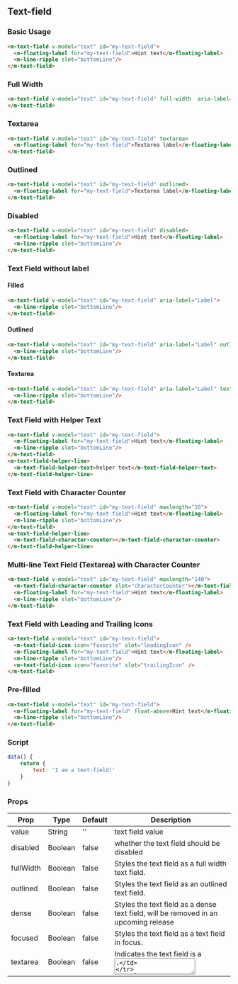 ## Text-field

### Basic Usage

```html
<m-text-field v-model="text" id="my-text-field">
  <m-floating-label for="my-text-field">Hint text</m-floating-label>
  <m-line-ripple slot="bottomLine"/>
</m-text-field>
```

### Full Width

```html
<m-text-field v-model="text" id="my-text-field" full-width  aria-label="Full-Width Text Field">
</m-text-field>
```

### Textarea

```html
<m-text-field v-model="text" id="my-text-field" textarea>
  <m-floating-label for="my-text-field">Textarea label</m-floating-label>
</m-text-field>
```

### Outlined

```html
<m-text-field v-model="text" id="my-text-field" outlined>
  <m-floating-label for="my-text-field">Textarea label</m-floating-label>
</m-text-field>
```

### Disabled

```html
<m-text-field v-model="text" id="my-text-field" disabled>
  <m-floating-label for="my-text-field">Hint text</m-floating-label>
  <m-line-ripple slot="bottomLine"/>
</m-text-field>
```

### Text Field without label

#### Filled

```html
<m-text-field v-model="text" id="my-text-field" aria-label="Label">
  <m-line-ripple slot="bottomLine"/>
</m-text-field>
```

#### Outlined

```html
<m-text-field v-model="text" id="my-text-field" aria-label="Label" outlined>
  <m-line-ripple slot="bottomLine"/>
</m-text-field>
```

#### Textarea

```html
<m-text-field v-model="text" id="my-text-field" aria-label="Label" textarea>
  <m-line-ripple slot="bottomLine"/>
</m-text-field>
```

### Text Field with Helper Text

```html
<m-text-field v-model="text" id="my-text-field">
  <m-floating-label for="my-text-field">Hint text</m-floating-label>
  <m-line-ripple slot="bottomLine"/>
</m-text-field>
<m-text-field-helper-line>
  <m-text-field-helper-text>helper text</m-text-field-helper-text>
</m-text-field-helper-line>
```

### Text Field with Character Counter

```html
<m-text-field v-model="text" id="my-text-field" maxlength="10">
  <m-floating-label for="my-text-field">Hint text</m-floating-label>
  <m-line-ripple slot="bottomLine"/>
</m-text-field>
<m-text-field-helper-line>
  <m-text-field-character-counter></m-text-field-character-counter>
</m-text-field-helper-line>
```

### Multi-line Text Field (Textarea) with Character Counter

```html
<m-text-field v-model="text" id="my-text-field" maxlength="140">
  <m-text-field-character-counter slot="characterCounter"></m-text-field-character-counter>
  <m-floating-label for="my-text-field">Hint text</m-floating-label>
  <m-line-ripple slot="bottomLine"/>
</m-text-field>
```

### Text Field with Leading and Trailing Icons

```html
<m-text-field v-model="text" id="my-text-field">
  <m-text-field-icon icon="favorite" slot="leadingIcon" />
  <m-floating-label for="my-text-field">Hint text</m-floating-label>
  <m-line-ripple slot="bottomLine"/>
  <m-text-field-icon icon="favorite" slot="trailingIcon" />
</m-text-field>
```

### Pre-filled

```html
<m-text-field v-model="text" id="my-text-field">
  <m-floating-label for="my-text-field" float-above>Hint text</m-floating-label>
  <m-line-ripple slot="bottomLine"/>
</m-text-field>
```

### Script

```javascript
data() {
    return {
        text: 'I am a text-field!'
    }
}
```

### Props

| Prop | Type | Default | Description |
|------|------|---------|-------------|
| value | String | '' | text field value |
| disabled | Boolean | false |  whether the text field should be disabled |
| fullWidth | Boolean | false | Styles the text field as a full width text field. |
| outlined | Boolean | false | Styles the text field as an outlined text field. |
| dense | Boolean | false | Styles the text field as a dense text field, will be removed in an upcoming release |
| focused | Boolean | false | Styles the text field as a text field in focus. |
| textarea | Boolean | false | Indicates the text field is a <textarea>. |
| useNativeValidation | Boolean | true | Sets whether to check native HTML validity state (true, default) or custom validity state when updating styles (false). |
| valid | Boolean | true | Sets custom validity and updates styles accordingly. Note that native validation will still be honored subsequently unless useNativeValidation is also false. |

### Slots

| Slot | Description |
|------|-------------|
| default | text field label |
| leadingIcon | icon component |
| trailingIcon | icon component |
| bottomLine | line-ripple component |
| characterCounter | character counter component, only available in textarea |

Non prop attributes and events are mapped to the inner input element.

## Text Field Helper Text

> NOTE: Place this inside `<m-text-filed-helper-line>` which is an immediate sibling of `<m-text-field>`.

### Props

| Prop | Type | Default | Description |
|------|------|---------|-------------|
| persistent | Boolean | false | Makes the helper text permanently visible. |
| validationMsg | Boolean | false | Indicates the helper text is a validation message. |

### Slots

| Slot | Description |
|------|-------------|
| default | helper text text |

## Text Field Icon

Icons describe the type of input a text field requires. They can also be interaction targets.

To use other icon library

```html
<m-text-field-icon class="some-other-icon-library-class"></m-text-field-icon>
```

### Props

| Prop | Type | Default | Description |
|------|------|---------|-------------|
| clickable | Boolean | true | whether this is a clickable icon |
| icon | String | '' | material icon name |

### Slots

| Slot | Description |
|------|-------------|
| default | icon name if you are using other icon library than 'material-icons' |

## Text Field Character Counter

Character counter is used if there is a character limit. It displays the ratio of characters used and the total character limit.

### Props

| Prop | Type | Default | Description |
|------|------|---------|-------------|
| currentLength | Number | 0 | characters used |
| maxLength | Number | 0 | total character limit |

### Reference

- https://github.com/material-components/material-components-web/tree/master/packages/mdc-textfield
